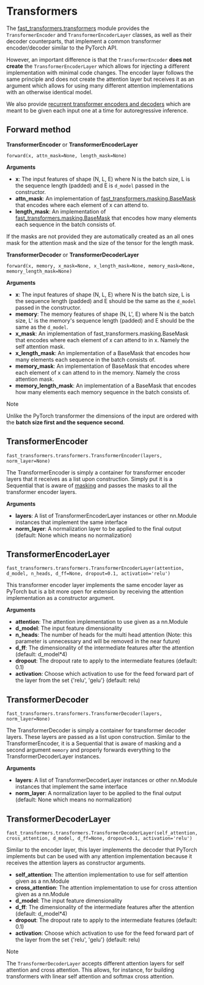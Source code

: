 Transformers
============

The [fast\_transformers.transformers](/api_docs/fast_transformers/transformers.html)
module provides the `TransformerEncoder` and `TransformerEncoderLayer` classes,
as well as their decoder counterparts, that implement a common transformer
encoder/decoder similar to the PyTorch API.

However, an important difference is that the `TransformerEncoder` **does not
create** the `TransformerEncoderLayer` which allows for injecting a different
implementation with minimal code changes. The encoder layer follows the same
principle and does not create the attention layer but receives it as an
argument which allows for using many different attention implementations with
an otherwise identical model.

We also provide [recurrent transformer encoders and
decoders](recurrent_transformers.md) which are meant to be given each input one
at a time for autoregressive inference.

Forward method
--------------

**TransformerEncoder** or **TransformerEncoderLayer**

```
forward(x, attn_mask=None, length_mask=None)
```

**Arguments**

* **x**: The input features of shape (N, L, E) where N is the batch size,
  L is the sequence length (padded) and E is `d_model` passed in the
  constructor.
* **attn_mask**: An implementation of
  [fast_transformers.masking.BaseMask](masking.md) that encodes where each
  element of x can attend to.
* **length_mask**: An implementation of
  [fast_transformers.masking.BaseMask](masking.md) that encodes how many
  elements each sequence in the batch consists of.

If the masks are not provided they are automatically created as an all ones
mask for the attention mask and the size of the tensor for the length mask.

**TransformerDecoder** or **TransformerDecoderLayer**

```
forward(x, memory, x_mask=None, x_length_mask=None, memory_mask=None, memory_length_mask=None)
```

**Arguments**

* **x**: The input features of shape (N, L, E) where N is the batch size,
  L is the sequence length (padded) and E should be the same as the `d_model`
  passed in the constructor.
* **memory**: The memory features of shape (N, L', E) where N is the
  batch size, L' is the memory's sequence length (padded) and E should be the
  same as the `d_model`.
* **x_mask**: An implementation of fast_transformers.masking.BaseMask
  that encodes where each element of x can attend to in x. Namely the self
  attention mask.
* **x_length_mask**: An implementation of a BaseMask that encodes how
  many elements each sequence in the batch consists of.
* **memory_mask**: An implementation of BaseMask that encodes where each
  element of x can attend to in the memory. Namely the cross attention mask.
* **memory_length_mask**: An implementation of a BaseMask that encodes how
  many elements each memory sequence in the batch consists of.

<div class="admonition note">
    <p class="admonition-title">Note</p>
    <p>Unlike the PyTorch transformer the dimensions of the input are ordered
       with the <b>batch size first and the sequence second</b>.</p>
</div>


TransformerEncoder
------------------

```
fast_transformers.transformers.TransformerEncoder(layers, norm_layer=None)
```

The TransformerEncoder is simply a container for transformer encoder layers
that it receives as a list upon construction. Simply put it is a Sequential
that is aware of [masking](masking.md) and passes the masks to all the
transformer encoder layers.

**Arguments**

* **layers**: A list of TransformerEncoderLayer instances or other nn.Module
  instances that implement the same interface
* **norm\_layer**: A normalization layer to be applied to the final output
  (default: None which means no normalization)

TransformerEncoderLayer
-----------------------

```
fast_transformers.transformers.TransformerEncoderLayer(attention, d_model, n_heads, d_ff=None, dropout=0.1, activation='relu')
```

This transformer encoder layer implements the same encoder layer as PyTorch but
is a bit more open for extension by receiving the attention implementation as a
constructor argument.

**Arguments**

* **attention**: The attention implementation to use given as a nn.Module
* **d\_model**: The input feature dimensionality
* **n\_heads**: The number of heads for the multi head attention (Note: this
  parameter is unnecessary and will be removed in the near future)
* **d\_ff**: The dimensionality of the intermediate features after the
  attention (default: d\_model*4)
* **dropout**: The dropout rate to apply to the intermediate features
  (default: 0.1)
* **activation**: Choose which activation to use for the feed
  forward part of the layer from the set {'relu', 'gelu'} (default: relu)

TransformerDecoder
------------------

```
fast_transformers.transformers.TransformerDecoder(layers, norm_layer=None)
```

The TransformerDecoder is simply a container for transformer decoder layers.
These layers are passed as a list upon construction. Similar to the
TransformerEncoder, it is a Sequential that is aware of masking and a second
argument `memory` and properly forwards everything to the
TransformerDecoderLayer instances.

**Arguments**

* **layers**: A list of TransformerDecoderLayer instances or other nn.Module
  instances that implement the same interface
* **norm\_layer**: A normalization layer to be applied to the final output
  (default: None which means no normalization)

TransformerDecoderLayer
-----------------------

```
fast_transformers.transformers.TransformerDecoderLayer(self_attention, cross_attention, d_model, d_ff=None, dropout=0.1, activation='relu')
```

Similar to the encoder layer, this layer implements the decoder that
PyTorch implements but can be used with any attention implementation
because it receives the attention layers as constructor arguments.

* **self\_attention**: The attention implementation to use for self attention
  given as a nn.Module
* **cross\_attention**: The attention implementation to use for cross attention
  given as a nn.Module
* **d\_model**: The input feature dimensionality
* **d\_ff**: The dimensionality of the intermediate features after the
  attention (default: d\_model*4)
* **dropout**: The dropout rate to apply to the intermediate features
  (default: 0.1)
* **activation**: Choose which activation to use for the feed
  forward part of the layer from the set {'relu', 'gelu'} (default: relu)

<div class="admonition note">
    <p class="admonition-title">Note</p>
    <p>The <code>TransformerDecoderLayer</code> accepts different attention
    layers for self attention and cross attention. This allows, for instance,
    for building transformers with linear self attention and softmax cross
    attention.</p>
</div>
